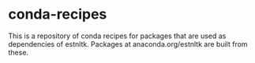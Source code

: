 # conda-recipes

This is a repository of conda recipes for packages that are used as dependencies of estnltk. 
Packages at anaconda.org/estnltk are built from these.

